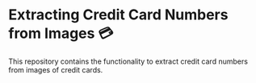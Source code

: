 # Extracting Credit Card Numbers from Images 💳
This repository contains the functionality to extract credit card numbers from images of credit cards.
